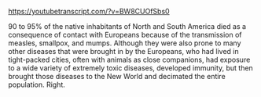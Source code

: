 https://youtubetranscript.com/?v=BW8CUOfSbs0

 90 to 95% of the native inhabitants of North and South America died as a consequence of contact with Europeans because of the transmission of measles, smallpox, and mumps. Although they were also prone to many other diseases that were brought in by the Europeans, who had lived in tight-packed cities, often with animals as close companions, had exposure to a wide variety of extremely toxic diseases, developed immunity, but then brought those diseases to the New World and decimated the entire population. Right.